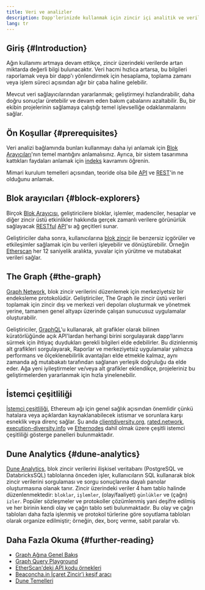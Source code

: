 ```yaml
---
title: Veri ve analizler
description: Dapp'lerinizde kullanmak için zincir içi analitik ve veriler nasıl elde edilir
lang: tr
---
```


## Giriş {#Introduction}

Ağın kullanımı artmaya devam ettikçe, zincir üzerindeki verilerde artan miktarda değerli bilgi bulunacaktır. Veri hacmi hızlıca artarsa, bu bilgileri raporlamak veya bir dapp'ı yönlendirmek için hesaplama, toplama zamanı veya işlem süreci açısından ağır bir çaba haline gelebilir.

Mevcut veri sağlayıcılarından yararlanmak; geliştirmeyi hızlandırabilir, daha doğru sonuçlar üretebilir ve devam eden bakım çabalarını azaltabilir. Bu, bir ekibin projelerinin sağlamaya çalıştığı temel işlevselliğe odaklanmalarını sağlar.

## Ön Koşullar {#prerequisites}

Veri analizi bağlamında bunları kullanmayı daha iyi anlamak için [Blok Arayıcıları](/developers/docs/data-and-analytics/block-explorers/)'nın temel mantığını anlamalısınız. Ayrıca, bir sistem tasarımına kattıkları faydaları anlamak için [indeks](/glossary/#index) kavramını öğrenin.

Mimari kurulum temelleri açısından, teoride olsa bile [API](https://www.wikipedia.org/wiki/API) ve [REST](https://www.wikipedia.org/wiki/Representational_state_transfer)'in ne olduğunu anlamak.

## Blok arayıcıları {#block-explorers}

Birçok [Blok Arayıcısı](/developers/docs/data-and-analytics/block-explorers/), geliştiricilere bloklar, işlemler, madenciler, hesaplar ve diğer zincir üstü etkinlikler hakkında gerçek zamanlı verilere görünürlük sağlayacak [RESTful](https://www.wikipedia.org/wiki/Representational_state_transfer) [API](https://www.wikipedia.org/wiki/API)'sı ağ geçitleri sunar.

Geliştiriciler daha sonra, kullanıcılarına [blok zincir](/glossary/#blockchain) ile benzersiz içgörüler ve etkileşimler sağlamak için bu verileri işleyebilir ve dönüştürebilir. Örneğin [Etherscan](https://etherscan.io) her 12 saniyelik aralıkta, yuvalar için yürütme ve mutabakat verileri sağlar.

## The Graph {#the-graph}

[Graph Network](https://thegraph.com/), blok zincir verilerini düzenlemek için merkeziyetsiz bir endeksleme protokolüdür. Geliştiriciler, The Graph ile zincir üstü verileri toplamak için zincir dışı ve merkezi veri depoları oluşturmak ve yönetmek yerine, tamamen genel altyapı üzerinde çalışan sunucusuz uygulamalar oluşturabilir.

Geliştiriciler, [GraphQL](https://graphql.org/)'u kullanarak, alt grafikler olarak bilinen küratörlüğünde açık API'lardan herhangi birini sorgulayarak dapp'larını sürmek için ihtiyaç duydukları gerekli bilgileri elde edebilirler. Bu dizinlenmiş alt grafikleri sorgulayarak, Raporlar ve merkeziyetsiz uygulamalar yalnızca performans ve ölçeklenebilirlik avantajları elde etmekle kalmaz, aynı zamanda ağ mutabakatı tarafından sağlanan yerleşik doğruluğu da elde eder. Ağa yeni iyileştirmeler ve/veya alt grafikler eklendikçe, projeleriniz bu geliştirmelerden yararlanmak için hızla yinelenebilir.

## İstemci çeşitliliği

[İstemci çeşitliliği](/developers/docs/nodes-and-clients/client-diversity/), Ethereum ağı için genel sağlık açısından önemlidir çünkü hatalara veya açıklardan kaynaklanabilecek istismar ve sorunlara karşı esneklik veya direnç sağlar. Şu anda [clientdiversity.org](https://clientdiversity.org/), [rated.network](https://rated.network/), [execution-diversity.info](https://execution-diversity.info/) ve [Ethernodes](https://ethernodes.org/) dahil olmak üzere çeşitli istemci çeşitliliği gösterge panelleri bulunmaktadır.

## Dune Analytics {#dune-analytics}

[Dune Analytics](https://dune.com/), blok zincir verilerini ilişkisel veritabanı (PostgreSQL ve DatabricksSQL) tablolarına önceden işler, kullanıcıların SQL kullanarak blok zincir verilerini sorgulaması ve sorgu sonuçlarına dayalı panolar oluşturmasına olanak tanır. Zincir üzerindeki veriler 4 ham tablo halinde düzenlenmektedir: `bloklar`, `işlemler`, (olay/faaliyet) `günlükler` ve (çağrı) `izler`. Popüler sözleşmeler ve protokoller çözümlenmiş yani deşifre edilmiş ve her birinin kendi olay ve çağrı tablo seti bulunmaktadır. Bu olay ve çağrı tabloları daha fazla işlenmiş ve protokol türlerine göre soyutlama tabloları olarak organize edilmiştir; örneğin, dex, borç verme, sabit paralar vb.

## Daha Fazla Okuma {#further-reading}

- [Graph Ağına Genel Bakış](https://thegraph.com/docs/en/about/network/)
- [Graph Query Playground](https://thegraph.com/explorer/subgraph/graphprotocol/graph-network-mainnet?version=current)
- [EtherScan'deki API kodu örnekleri](https://etherscan.io/apis#contracts)
- [Beaconcha.in İçaret Zincir'i keşif aracı](https://beaconcha.in)
- [Dune Temelleri](https://docs.dune.com/#dune-basics)
